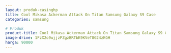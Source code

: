```yaml
---
layout: produk-casinghp
title: Cool Mikasa Ackerman Attack On Titan Samsung Galaxy S9 Case
categories: samsung

# Produk
product-title: Cool Mikasa Ackerman Attack On Titan Samsung Galaxy S9 Case
image-drive: 1FzX2o9ujjzPZgzBRTbK9KVeT8G24zKGH
harga: 90000
---
```

